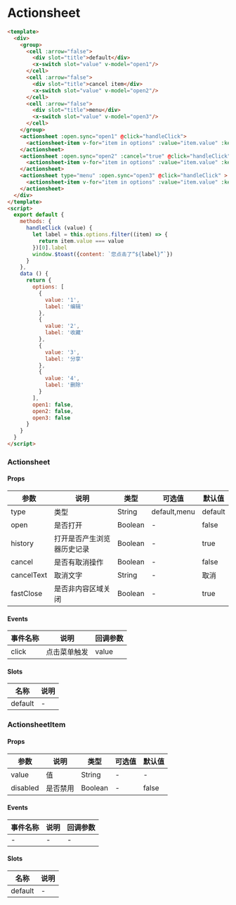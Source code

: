 # Actionsheet

```html
<template>
  <div>
    <group>
      <cell :arrow="false">
        <div slot="title">default</div>
        <x-switch slot="value" v-model="open1"/>
      </cell>
      <cell :arrow="false">
        <div slot="title">cancel item</div>
        <x-switch slot="value" v-model="open2"/>
      </cell>
      <cell :arrow="false">
        <div slot="title">menu</div>
        <x-switch slot="value" v-model="open3"/>
      </cell>
    </group>
    <actionsheet :open.sync="open1" @click="handleClick">
      <actionsheet-item v-for="item in options" :value="item.value" :key="item.value">{{item.label}}</actionsheet-item>
    </actionsheet>
    <actionsheet :open.sync="open2" :cancel="true" @click="handleClick" >
      <actionsheet-item v-for="item in options" :value="item.value" :key="item.value">{{item.label}}</actionsheet-item>
    </actionsheet>
    <actionsheet type="menu" :open.sync="open3" @click="handleClick" >
      <actionsheet-item v-for="item in options" :value="item.value" :key="item.value">{{item.label}}</actionsheet-item>
    </actionsheet>
  </div>
</template>
<script>
  export default {
    methods: {
      handleClick (value) {
        let label = this.options.filter((item) => {
          return item.value === value
        })[0].label
        window.$toast({content: `您点击了“${label}”`})
      }
    },
    data () {
      return {
        options: [
          {
            value: '1',
            label: '编辑'
          },
          {
            value: '2',
            label: '收藏'
          },
          {
            value: '3',
            label: '分享'
          },
          {
            value: '4',
            label: '删除'
          }
        ],
        open1: false,
        open2: false,
        open3: false
      }
    }
  }
</script>
```

### Actionsheet
#### Props
| 参数      | 说明    | 类型      | 可选值       | 默认值   |
|---------- |-------- |---------- |------------- |--------- |
| type     | 类型   | String  |   default,menu       |    default    |
| open     | 是否打开   | Boolean  |   -       |    false    |
| history     | 打开是否产生浏览器历史记录   | Boolean  |   -       |    true    |
| cancel     | 是否有取消操作   | Boolean  |   -       |    false    |
| cancelText     | 取消文字   | String  |   -       |    取消    |
| fastClose     | 是否非内容区域关闭   | Boolean  |   -       |    true    |

#### Events
| 事件名称 | 说明 | 回调参数 |
|---------|--------|---------|
| click | 点击菜单触发 | value |

#### Slots
| 名称 | 说明 | 
|---------|--------|
| default | - |

### ActionsheetItem
#### Props
| 参数      | 说明    | 类型      | 可选值       | 默认值   |
|---------- |-------- |---------- |------------- |--------- |
| value     | 值   | String  |   -       |    -    |
| disabled     | 是否禁用   | Boolean  |   -       |    false    |

#### Events
| 事件名称 | 说明 | 回调参数 |
|---------|--------|---------|
| - | - | - |

#### Slots
| 名称 | 说明 | 
|---------|--------|
| default | - |